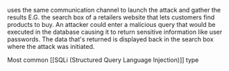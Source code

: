 uses the same communication channel to launch the attack and gather the results
E.G. the search box of a retailers website that lets customers find products to buy. An attacker could enter a malicious query that would be executed in the database causing it to return sensitive information like user passwords. The data that's returned is displayed back in the search box where the attack was initiated.

Most common [[SQLi (Structured Query Language Injection)]] type